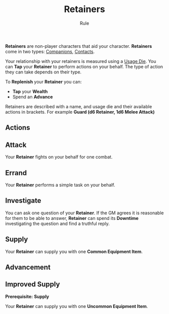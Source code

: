 <header>

# Retainers

<p class="subheading">Rule</p>

</header>

**Retainers** are non-player characters that aid your character. **Retainers** come in two types: [Companions](#companions), [Contacts](#contacts).

Your relationship with your retainers is measured using a [Usage Die](pages/rules/usage.md). You can **Tap** your **Retainer** to perform actions on your behalf. The type of action they can take depends on their type.

To **Replenish** your **Retainer** you can:

 * **Tap** your **Wealth**
 * Spend an **Advance**

Retainers are described with a name, and usage die and their available actions in brackets. For example **Guard (d6 Retainer, 1d6 Melee Attack)**

## Actions

<section class="small summaries">

<section class="summary">

## Attack

Your **Retainer** fights on your behalf for one combat.

</section>

<section class="summary">

## Errand

Your **Retainer** performs a simple task on your behalf.

</section>

<section class="summary">

## Investigate

You can ask one question of your **Retainer**. If the GM agrees it is reasonable for them to be able to answer, **Retainer** can spend its **Downtime** investigating the question and find a truthful reply.

</section>

<section class="summary">

## Supply

Your **Retainer** can supply you with one **Common Equipment Item**.

</section>

</section>

## Advancement

<section class="small summaries">

<section class="summary">

## Improved Supply

**Prerequisite:** **Supply**

Your **Retainer** can supply you with one **Uncommon Equipment Item**.

</section>

</section>

